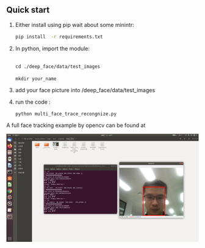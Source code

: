 
## Quick start

1. Either install using pip  wait about some minintr:
    ```bash
    pip install  -r requirements.txt
    ```


2. In python, import the module:
    ```
    
    cd ./deep_face/data/test_images
    
    mkdir your_name
    ```
3. add your face picture into /deep_face/data/test_images


4.  run the code :
    ```
    python multi_face_trace_recongnize.py
    ```
    
    
 A full face tracking example by opencv can be found at 

![](data/example/test.png)
